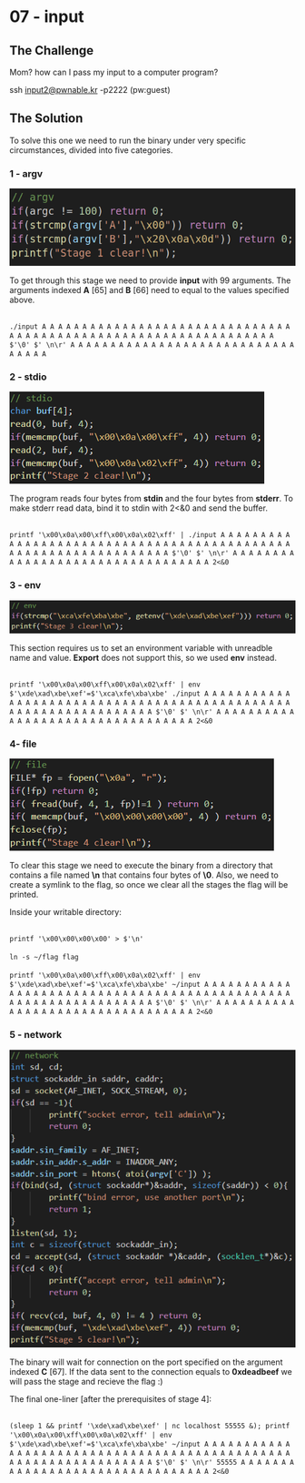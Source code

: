 # 07 - input



## The Challenge



Mom? how can I pass my input to a computer program?



ssh input2@pwnable.kr -p2222 \(pw:guest\)



## The Solution



To solve this one we need to run the binary under very specific circumstances, divided into five categories.



### 1 - argv



![](/.gitbook/assets/image%20%2828%29.png)



To get through this stage we need to provide **input** with 99 arguments. The arguments indexed **A** \[65\] and **B** \[66\] need to equal to the values specified above.



```text

./input A A A A A A A A A A A A A A A A A A A A A A A A A A A A A A A A A A A A A A A A A A A A A A A A A A A A A A A A A A A A A A A A $'\0' $' \n\r' A A A A A A A A A A A A A A A A A A A A A A A A A A A A A A A A A

```



### 2 - stdio



![](/.gitbook/assets/image%20%2835%29.png)



The program reads four bytes from **stdin** and the four bytes from **stderr**. To make stderr read data, bind it to stdin with 2&lt;&0 and send the buffer.



```text

printf '\x00\x0a\x00\xff\x00\x0a\x02\xff' | ./input A A A A A A A A A A A A A A A A A A A A A A A A A A A A A A A A A A A A A A A A A A A A A A A A A A A A A A A A A A A A A A A A $'\0' $' \n\r' A A A A A A A A A A A A A A A A A A A A A A A A A A A A A A A A A 2<&0

```



### 3 - env



![](/.gitbook/assets/image%20%2833%29.png)



This section requires us to set an environment variable with unreadble name and value. **Export** does not support this, so we used **env** instead.



```text

printf '\x00\x0a\x00\xff\x00\x0a\x02\xff' | env $'\xde\xad\xbe\xef'=$'\xca\xfe\xba\xbe' ./input A A A A A A A A A A A A A A A A A A A A A A A A A A A A A A A A A A A A A A A A A A A A A A A A A A A A A A A A A A A A A A A A $'\0' $' \n\r' A A A A A A A A A A A A A A A A A A A A A A A A A A A A A A A A A 2<&0

```



### 4- file



![](/.gitbook/assets/image%20%2832%29.png)



To clear this stage we need to execute the binary from a directory that contains a file named **\n** that contains four bytes of **\0**. Also, we need to create a symlink to the flag, so once we clear all the stages the flag will be printed.



Inside your  writable directory:



```text

printf '\x00\x00\x00\x00' > $'\n'

ln -s ~/flag flag

printf '\x00\x0a\x00\xff\x00\x0a\x02\xff' | env $'\xde\xad\xbe\xef'=$'\xca\xfe\xba\xbe' ~/input A A A A A A A A A A A A A A A A A A A A A A A A A A A A A A A A A A A A A A A A A A A A A A A A A A A A A A A A A A A A A A A A $'\0' $' \n\r' A A A A A A A A A A A A A A A A A A A A A A A A A A A A A A A A A 2<&0

```



### 5 - network



![](/.gitbook/assets/image%20%2834%29.png)



The binary will wait for connection on the port specified on the argument indexed **C** \[67\]. If the data sent to the connection equals to **0xdeadbeef** we will pass the stage and recieve the flag :\)



The final one-liner \[after the prerequisites of stage 4\]:



```text

(sleep 1 && printf '\xde\xad\xbe\xef' | nc localhost 55555 &); printf '\x00\x0a\x00\xff\x00\x0a\x02\xff' | env $'\xde\xad\xbe\xef'=$'\xca\xfe\xba\xbe' ~/input A A A A A A A A A A A A A A A A A A A A A A A A A A A A A A A A A A A A A A A A A A A A A A A A A A A A A A A A A A A A A A A A $'\0' $' \n\r' 55555 A A A A A A A A A A A A A A A A A A A A A A A A A A A A A A A A 2<&0

```



